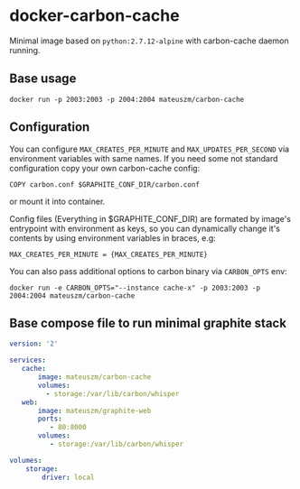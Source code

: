 # docker-carbon-cache #
Minimal image based on `python:2.7.12-alpine` with carbon-cache daemon running.

## Base usage ##
```
docker run -p 2003:2003 -p 2004:2004 mateuszm/carbon-cache
```

## Configuration ##
You can configure `MAX_CREATES_PER_MINUTE` and `MAX_UPDATES_PER_SECOND` via
environment variables with same names.
If you need some not standard configuration copy your own carbon-cache config:

```
COPY carbon.conf $GRAPHITE_CONF_DIR/carbon.conf
```
or mount it into container.

Config files (Everything in $GRAPHITE_CONF_DIR) are formated by image's 
entrypoint with environment as keys, so you can dynamically change it's contents
by using environment variables in braces, e.g:

```
MAX_CREATES_PER_MINUTE = {MAX_CREATES_PER_MINUTE}
```

You can also pass additional options to carbon binary via `CARBON_OPTS` env:
```
docker run -e CARBON_OPTS="--instance cache-x" -p 2003:2003 -p 2004:2004 mateuszm/carbon-cache
```

## Base compose file to run minimal graphite stack ##

```yaml
version: '2'

services:
   cache:
       image: mateuszm/carbon-cache
       volumes:
         - storage:/var/lib/carbon/whisper
   web:
       image: mateuszm/graphite-web
       ports:
          - 80:8000
       volumes:
          - storage:/var/lib/carbon/whisper

volumes:
    storage:
        driver: local
```
